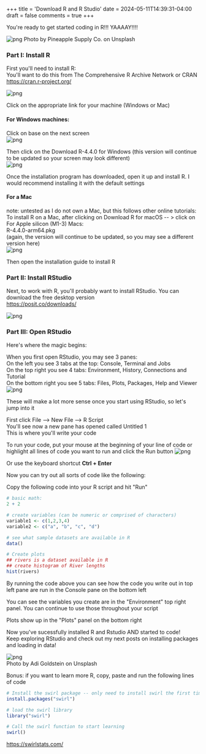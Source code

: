 +++
title = 'Download R and R Studio'
date = 2024-05-11T14:39:31-04:00
draft = false
comments = true
+++


You're ready to get started coding in R!!!  YAAAAY!!!!

![png](../images/pineapple-supply-co.png" "Yay")
Photo by Pineapple Supply Co. on Unsplash


### Part I: Install R
First you'll need to install R:  
You'll want to do this from The Comprehensive R Archive Network or CRAN  
https://cran.r-project.org/

![png](../images/cran_screenshot1.png" "CRAN")  

Click on the appropriate link for your machine (Windows or Mac)  

#### For Windows machines:
Click on base on the next screen  
![png](../images/cran_screenshot2.png" "CRAN_base")  

Then click on the Download R-4.4.0 for Windows (this version will continue to be updated so your screen may look different)  
![png](../images/cran_screenshot3.png" "CRAN_Win")  

Once the installation program has downloaded, open it up and install R.  I would recommend installing it with the default settings   

#### For a Mac
note: untested as I do not own a Mac, but this follows other online tutorials:  
To install R on a Mac, after clicking on Download R for macOS -- > click on 
For Apple silicon (M1-3) Macs:  
R-4.4.0-arm64.pkg  
(again, the version will continue to be updated, so you may see a different version here)  
![png](../images/cran_screenshot4.png" "CRAN_Mac")

Then open the installation guide to install R  


### Part II: Install RStudio
Next, to work with R, you'll probably want to install RStudio.  You can download the free desktop version  
https://posit.co/downloads/  

![png](../images/rstudio.png" "rstudio")


### Part III: Open RStudio

Here's where the magic begins:  

When you first open RStudio, you may see 3 panes:  
On the left you see 3 tabs at the top: Console, Terminal and Jobs  
On the top right you see 4 tabs: Environment, History, Connections and Tutorial  
On the bottom right you see 5 tabs: Files, Plots, Packages, Help and Viewer  
![png](../images/Rstudio_screenshot1.png" "rstudio")  


These will make a lot more sense once you start using RStudio, so let's jump into it  

First click File --> New File --> R Script   
You'll see now a new pane has opened called Untitled 1  
This is where you'll write your code  

To run your code, put your mouse at the beginning of your line of code or highlight all lines of code you want to run and click the Run button 
![png](../images/Rstudio_screenshot2.png" "rstudio")  

Or use the keyboard shortcut **Ctrl + Enter**  

Now you can try out all sorts of code like the following:  

Copy the following code into your R script and hit "Run"  
```r
# basic math:
2 + 2

# create variables (can be numeric or comprised of characters)
variable1 <- c(1,2,3,4)
variable2 <- c("a", "b", "c", "d")

# see what sample datasets are available in R
data()

# Create plots
## rivers is a dataset available in R
## create histogram of River lengths
hist(rivers)
```

By running the code above you can see how the code you write out in top left pane are run in the Console pane on the bottom left  

You can see the variables you create are in the "Environment" top right panel.  You can continue to use those throughout your script  

Plots show up in the "Plots" panel on the bottom right

Now you've sucessfully installed R and Rstudio AND started to code!  
Keep exploring RStudio and check out my next posts on installing packages and loading in data!  


![png](../images/everyonecancode.png" "coding!")  
Photo by Adi Goldstein on Unsplash



Bonus: if you want to learn more R, copy, paste and run the following lines of code 
```r
# Install the swirl package -- only need to install swirl the first time you run it
install.packages("swirl")

# load the swirl library
library("swirl")

# Call the swirl function to start learning
swirl()
```
https://swirlstats.com/








